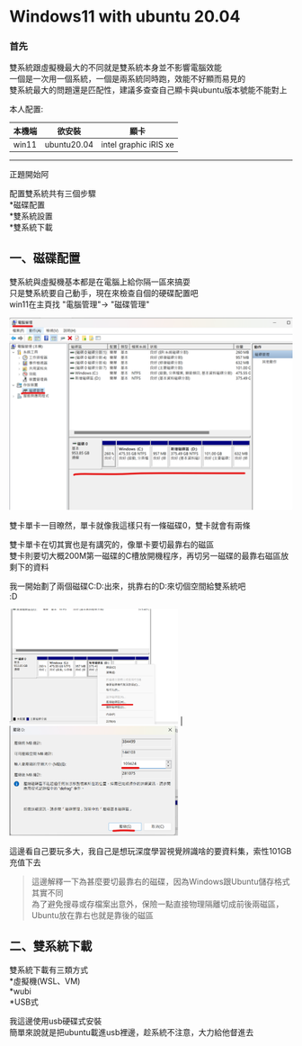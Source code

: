 # Windows11 with ubuntu 20.04

### 首先 
雙系統跟虛擬機最大的不同就是雙系統本身並不影響電腦效能  
一個是一次用一個系統，一個是兩系統同時跑，效能不好顯而易見的  
雙系統最大的問題還是匹配性，建議多查查自己顯卡與ubuntu版本號能不能對上  

本人配置:

|本機端 | 欲安裝     | 顯卡                  | 
|------|------------|-----------------------|
|win11 |ubuntu20.04 | intel graphic iRIS xe |

---
正題開始阿  

配置雙系統共有三個步驟  
*磁碟配置  
*雙系統設置  
*雙系統下載  

## 一、磁碟配置 
雙系統與虛擬機基本都是在電腦上給你隔一區來搞耍  
只是雙系統要自己動手，現在來檢查自個的硬碟配置吧  
win11在主頁找 "電腦管理"-> "磁碟管理"  

<img src="https://github.com/winterhuz/AI-course/blob/gh-pages/images/doublesystem_storage.png" width="600"/>  

雙卡單卡一目暸然，單卡就像我這樣只有一條磁碟0，雙卡就會有兩條  

雙卡單卡在切其實也是有講究的，像單卡要切最靠右的磁區  
雙卡則要切大概200M第一磁碟的C槽放開機程序，再切另一磁碟的最靠右磁區放剩下的資料  

我一開始劃了兩個磁碟C:D:出來，挑靠右的D:來切個空間給雙系統吧  
  :D  

 <img src="https://github.com/winterhuz/AI-course/blob/gh-pages/images/doublesystem_storage2.png" width="300"/> |<img src="https://github.com/winterhuz/AI-course/blob/gh-pages/images/doublesystem_storage3.png" width="300"/>  
 
這邊看自己要玩多大，我自己是想玩深度學習視覺辨識啥的要資料集，索性101GB充值下去  

>這邊解釋一下為甚麼要切最靠右的磁碟，因為Windows跟Ubuntu儲存格式其實不同  
>為了避免搜尋或存檔案出意外，保險一點直接物理隔離切成前後兩磁區，Ubuntu放在靠右也就是靠後的磁區


## 二、雙系統下載

雙系統下載有三類方式  
*虛擬機(WSL、VM)  
*wubi  
*USB式  

我這邊使用usb硬碟式安裝  
簡單來說就是把ubuntu載進usb裡邊，趁系統不注意，大力給他督進去

